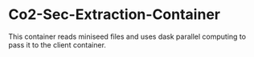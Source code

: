 # Co2-Sec-Extraction-Container
This container reads miniseed files and uses dask parallel computing to pass it to the client container.
